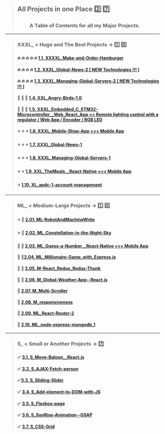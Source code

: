 > ##  All Projects in one Place :two: :seven:
>> ### A Table of Contents for all my Major Projects. 
---
> ### XXXL_ < Huge and The Best Projects -> :one: :zero:
> #### :fire: :fire: :fire: :fire: :fire: [1.1. XXXXL_Make-and-Order-Hamburger](https://github.com/LukaszKolodziejski/XXXL_Make-and-Order-Hamburger)
> #### :fire: :fire: :fire: :fire: [1.2. XXXL_Global-News-2 [ NEW Technologies !!! ]](https://github.com/LukaszKolodziejski/XXXL_Global-News-2)
> #### :fire: :fire: :fire: :fire: [1.3. XXXL_Managing-Global-Servers-2 [ NEW Technologies !!! ]](https://github.com/LukaszKolodziejski/XXXL_Managing-Global-Servers-2)
> #### :star2: :star2: :star2: [1.4. XXL_Angry-Birds-1.0](https://github.com/LukaszKolodziejski/XXL_Angry-Birds-1.0)
> #### :star2: :star2: :star2: [1.5. XXXL_Embedded_C_STM32-Microcontroller__Web_React_App << Remote lighting control with a regulator / Web App / Encoder / RGB LED](https://github.com/LukaszKolodziejski/XXXL_Embedded_C_STM32-Microcontroller__Web_React_App)
> #### :star: :star: :star: [1.6. XXXL_Mobile-Shop-App <<< Mobile App](https://github.com/LukaszKolodziejski/XXXL_Mobile-Shop-App)
> #### :star: :star: :star: [1.7. XXXL_Global-News-1](https://github.com/LukaszKolodziejski/XXXL_Global-News-1)
> #### :star: :star: :star: [1.8. XXXL_Managing-Global-Servers-1](https://github.com/LukaszKolodziejski/XXXL_Managing-Global-Servers-1)
> #### :star: :star: [1.9. XXL_TheMeals__React-Native <<< Mobile App](https://github.com/LukaszKolodziejski/XXL_TheMeals__React-Native)
> #### :star: [1.10. XL_apdc-1-account-management](https://github.com/LukaszKolodziejski/XL_apdc-1-account-management)
---
> ### ML_  < Medium-Large  Projects -> :one: :zero:
> #### :star: :stars:   [2.01. ML-RobotAndMachineWrite](https://github.com/LukaszKolodziejski/ML-RobotAndMachineWrite)
> ####  :star:  :stars: [2.02. ML_Constellation-in-the-Night-Sky](https://github.com/LukaszKolodziejski/ML_Constellation-in-the-Night-Sky)
> ####  :stars: :stars: [2.03. ML_Guess-a-Number__React-Native <<< Mobile App](https://github.com/LukaszKolodziejski/ML_Guess-a-Number__React-Native)
> ####  :stars: :stars:[2.04. ML_Millionaire-Game_with_Express.js](https://github.com/LukaszKolodziejski/ML_Millionaire-Game_with_Express.js)
> #### :stars: :stars: [2.05. M-React_Redux_Redux-Thunk](https://github.com/LukaszKolodziejski/M-React_Redux_Redux-Thunk)
> #### :stars: :stars: [2.06. M_Global-Weather-App--React.js](https://github.com/LukaszKolodziejski/M_Global-Weather-App--React.js)
> #### :stars: [2.07. M_Multi-Scroller](https://github.com/LukaszKolodziejski/M_Multi-Scroller)
> #### :stars: [2.08. M_responsiveness](https://github.com/LukaszKolodziejski/M_responsiveness)
> #### :stars: [2.09. ML_React-Router-2](https://github.com/LukaszKolodziejski/ML_React-Router-2)
> #### :stars: [2.10. ML_node-express-mongodb_1](https://github.com/LukaszKolodziejski/ML_node-express-mongodb_1)
---
> ### S_  < Small or Another Projects -> :seven:
> #### :white_check_mark: [3.1. S_Move-Baloon__React.js](https://github.com/LukaszKolodziejski/S_Move-Baloon__React.js)
> #### :white_check_mark: [3.2. S_AJAX-Fetch-person](https://github.com/LukaszKolodziejski/S_AJAX-Fetch-person)
> #### :white_check_mark:[3.3. S_Sliding-Slider](https://github.com/LukaszKolodziejski/S_Sliding-Slider)
> #### :white_check_mark: [3.4. S_Add-element-to-DOM-with-JS](https://github.com/LukaszKolodziejski/S_Add-element-to-DOM-with-JS)
> #### :white_check_mark: [3.5. S_Flexbox-page](https://github.com/LukaszKolodziejski/S_Flexbox-page)
> #### :white_check_mark: [3.6. S_SunRise-Animation--GSAP](https://github.com/LukaszKolodziejski/S_SunRise-Animation--GSAP)
> #### :white_check_mark: [3.7. S_CSS-Grid](https://github.com/LukaszKolodziejski/S_CSS-Grid)






